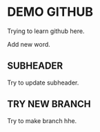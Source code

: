 # DEMO GITHUB

Trying to learn github here.

Add new word.

## SUBHEADER

Try to update subheader.

## TRY NEW BRANCH

Try to make branch hhe.
